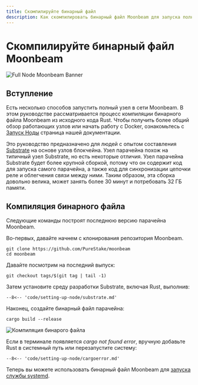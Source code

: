 ```yaml
---
title: Скомпилируйте бинарный файл
description: Как скомпилировать бинарный файл Moonbeam для запуска полного узла Parachain, получения доступа к конечным точкам RPC и создания блоков для сети Moonbeam.
---
```


# Скомпилируйте бинарный файл Moonbeam

![Full Node Moonbeam Banner](/images/fullnode/compile-binary-banner.png)

## Вступление

Есть несколько способов запустить полный узел в сети Moonbeam. В этом руководстве рассматривается процесс компиляции бинарного файла Moonbeam из исходного кода Rust. Чтобы получить более общий обзор работающих узлов или начать работу с Docker, ознакомьтесь с [Запуск Ноды](/node-operators/networks/full-node) страница нашей документации.

Это руководство предназначено для людей с опытом составления [Substrate](https://substrate.dev/) на основе узлов блокчейна. Узел парачейна похож на типичный узел Substrate, но есть некоторые отличия. Узел парачейна Substrate будет более крупной сборкой, потому что он содержит код для запуска самого парачейна, а также код для синхронизации цепочки реле и облегчения связи между ними. Таким образом, эта сборка довольно велика, может занять более 30 минут и потребовать 32 ГБ памяти.

## Компиляция бинарного файла

Следующие команды построят последнюю версию парачейна Moonbeam.

Во-первых, давайте начнем с клонирования репозитория Moonbeam.

```
git clone https://github.com/PureStake/moonbeam
cd moonbeam
```

Давайте посмотрим на последний выпуск:

```
git checkout tags/$(git tag | tail -1)
```

Затем установите среду разработки Substrate, включая Rust, выполнив:

```
--8<-- 'code/setting-up-node/substrate.md'
```

Наконец, создайте бинарный файл парачейна:

```
cargo build --release
```

![Компиляция бинарого файла](/images/fullnode/compile-binary1.png)

Если в терминале появляется _cargo not found error_, вручную добавьте Rust в системный путь или перезапустите систему:

```
--8<-- 'code/setting-up-node/cargoerror.md'
```

Теперь вы можете использовать бинарный файл Moonbeam для [запуска службы systemd](/node-operators/networks/full-node/#running-the-systemd-service).
